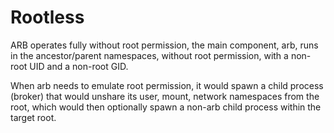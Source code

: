 # Rootless

ARB operates fully without root permission, the main component, arb, runs in the ancestor/parent namespaces, without root permission, with a non-root UID and a non-root GID.

When arb needs to emulate root permission, it would spawn a child process (broker) that would unshare its user, mount, network namespaces from the root, which would then optionally spawn a non-arb child process within the target root.

